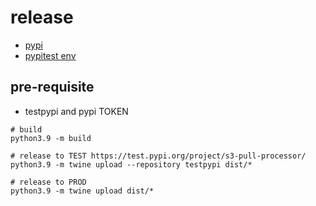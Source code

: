 # release

* [pypi](https://pypi.org/project/s3-pull-processor/)
* [pypitest env](https://test.pypi.org/project/s3-pull-processor/)

## pre-requisite

* testpypi and pypi TOKEN

```shell
# build
python3.9 -m build

# release to TEST https://test.pypi.org/project/s3-pull-processor/
python3.9 -m twine upload --repository testpypi dist/*

# release to PROD
python3.9 -m twine upload dist/*
```
